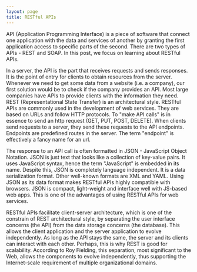 ```yaml
---
layout: page
title: RESTful APIs
---
```


API (Application Programming Interface) is a piece of software that connect one application with the data and services of another by granting the first application access to specific parts of the second. There are two types of APIs - REST and SOAP. In this post, we focus on learning about RESTful APIs.

In a server, the API is the part that receives requests and sends responses. It is the point of entry for clients to obtain resources from the server. Whenever we need to get some data from a website (i.e. a company), our first solution would be to check if the company provides an API. Most large companies have APIs to provide clients with the information they need. REST (Representational State Transfer) is an architectural style. RESTful APIs are commonly used in the development of web services. They are based on URLs and follow HTTP protocols. To "make API calls" is in essence to send an http request (GET, PUT, POST, DELETE). When clients send requests to a server, they send these requests to the API endpoints. Endpoints are predefined routes in the server. The term "endpoint" is effectively a fancy name for an url.

The response to an API call is often formatted in JSON - JavaScript Object Notation. JSON is just text that looks like a collection of key-value pairs. It uses JavaScript syntax, hence the term "JavaScript" is embedded in its name. Despite this, JSON is completely language independent. It is a data serialization format. Other well-known formats are XML and YAML. Using JSON as its data format makes RESTful APIs highly compatible with browsers. JSON is compact, light-weight and interface well with JS-based web apps. This is one of the advantages of using RESTful APIs for web services.

RESTful APIs facilitate client-server architecture, which is one of the constrain of REST architectural style, by separating the user interface concerns (the API) from the data storage concerns (the database). This allows the client application and the server application to evolve independently. As long as the API stays the same, the server and its clients can interact with each other. Perhaps, this is why REST is good for scalability. According to Roy Fielding, this separation, most significant to the Web, allows the components to evolve independently, thus supporting the Internet-scale requirement of multiple organizational domains. 
